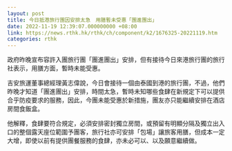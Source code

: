 ```yaml
---
layout: post
title: 今日抵港旅行團因安排太急　用膳暫未受惠「團進團出」
date: 2022-11-19 12:39:07.000000000 +08:00
link: https://news.rthk.hk/rthk/ch/component/k2/1676325-20221119.htm
categories: rthk
---
```


政府昨晚宣布容許入團旅行團「團進團出」安排，但有接待今日來港旅行團的旅行社表示，用膳方面，暫時未能受惠。

吉安旅運董事總經理黃志偉說，今日會接待一個由泰國到港的旅行團，不過，他們昨晚才知道「團進團出」安排，時間太急，暫時未知哪些食肆在新規定下可以提供合乎防疫要求的服務，因此，今團未能受惠於新措施，團友亦只能繼續安排在酒店房間食飯盒。

他解釋，食肆要符合規定，必須安排密封獨立房間，或預留有明顯分隔及獨立出入口的整個露天座位範圍予團客，旅行社亦可安排「包場」讓旅客用膳，但成本一定大增，即使以前有提供團餐服務的食肆，亦未必可以、以及願意繼續做。
